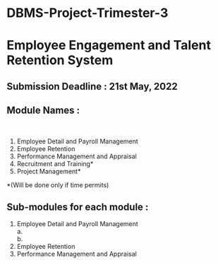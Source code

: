 # DBMS-Project-Trimester-3

# <strong>Employee Engagement and Talent Retention System</strong>
## Submission Deadline : <strong>21st May, 2022</strong>
## Module Names :
&nbsp;
1. Employee Detail and Payroll Management
2. Employee Retention
3. Performance Management and Appraisal
4. Recruitment and Training*
5. Project Management*

*(Will be done only if time permits)

## Sub-modules for each module :

1. Employee Detail and Payroll Management<br>
   a. <br>
   b. <br>
2. Employee Retention
3. Performance Management and Appraisal